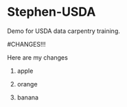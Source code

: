 # Stephen-USDA
Demo for USDA data carpentry training.

#CHANGES!!!

Here are my changes

1. apple

2. orange

2. banana